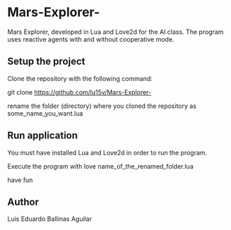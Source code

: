 # Mars-Explorer-
Mars Explorer, developed in Lua and Love2d for the AI class. The program uses reactive agents with and without cooperative mode.

## Setup the project

Clone the repository with the following command:

git clone https://github.com/lu15v/Mars-Explorer-

rename the folder (directory) where you cloned the repository as some_name_you_want.lua

## Run application 

You must have installed Lua and Love2d in order to run the program.

Execute the program with love name_of_the_renamed_folder.lua


have fun

## Author

Luis Eduardo Ballinas Aguilar
